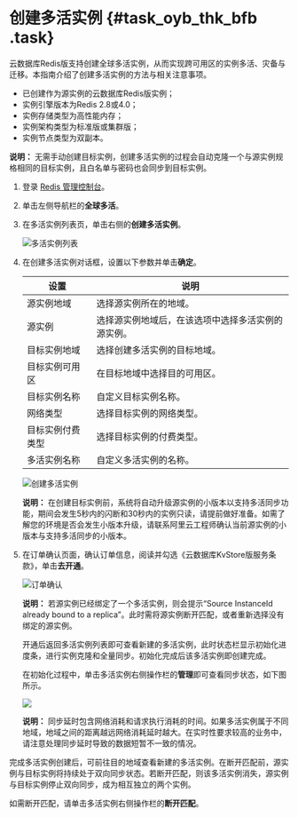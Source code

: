 # 创建多活实例 {#task_oyb_thk_bfb .task}

云数据库Redis版支持创建全球多活实例，从而实现跨可用区的实例多活、灾备与迁移。本指南介绍了创建多活实例的方法与相关注意事项。

-   已创建作为源实例的云数据库Redis版实例；
-   实例引擎版本为Redis 2.8或4.0；
-   实例存储类型为高性能内存；
-   实例架构类型为标准版或集群版；
-   实例节点类型为双副本。

**说明：** 无需手动创建目标实例，创建多活实例的过程会自动克隆一个与源实例规格相同的目标实例，且白名单与密码也会同步到目标实例。

1.  登录 [Redis 管理控制台](https://kvstore.console.aliyun.com/)。 
2.  单击左侧导航栏的**全球多活**。 
3.  在多活实例列表页，单击右侧的**创建多活实例**。 

    ![](images/11579_zh-CN.png "多活实例列表")

4.  在创建多活实例对话框，设置以下参数并单击**确定**。 

    |设置|说明|
    |--|--|
    |源实例地域|选择源实例所在的地域。|
    |源实例|选择源实例地域后，在该选项中选择多活实例的源实例。|
    |目标实例地域|选择创建多活实例的目标地域。|
    |目标实例可用区|在目标地域中选择目的可用区。|
    |目标实例名称|自定义目标实例名称。|
    |网络类型|选择目标实例的网络类型。|
    |目标实例付费类型|选择目标实例的付费类型。|
    |多活实例名称|自定义多活实例的名称。|

    ![](images/11580_zh-CN.png "创建多活实例")

    **说明：** 在创建目标实例前，系统将自动升级源实例的小版本以支持多活同步功能，期间会发生5秒内的闪断和30秒内的实例只读，请提前做好准备。如需了解您的环境是否会发生小版本升级，请联系阿里云工程师确认当前源实例的小版本与支持多活同步的小版本。

5.  在订单确认页面，确认订单信息，阅读并勾选《云数据库KvStore版服务条款》，单击**去开通**。 

    ![](images/11581_zh-CN.png "订单确认")

    **说明：** 若源实例已经绑定了一个多活实例，则会提示“Source InstanceId already bound to a replica”。此时需将源实例断开匹配，或者重新选择没有绑定的源实例。

    开通后返回多活实例列表即可查看新建的多活实例，此时状态栏显示初始化进度条，进行实例克隆和全量同步。初始化完成后该多活实例即创建完成。

    在初始化过程中，单击多活实例右侧操作栏的**管理**即可查看同步状态，如下图所示。

    ![](http://static-aliyun-doc.oss-cn-hangzhou.aliyuncs.com/assets/img/21105/154889952911587_zh-CN.png)

    **说明：** 同步延时包含网络消耗和请求执行消耗的时间。如果多活实例属于不同地域，地域之间的距离越远网络消耗延时越大。在实时性要求较高的业务中，请注意处理同步延时导致的数据短暂不一致的情况。


完成多活实例创建后，可前往目的地域查看新建的多活实例。在断开匹配前，源实例与目标实例将持续处于双向同步状态。若断开匹配，则该多活实例消失，源实例与目标实例停止双向同步，成为相互独立的两个实例。

如需断开匹配，请单击多活实例右侧操作栏的**断开匹配**。

